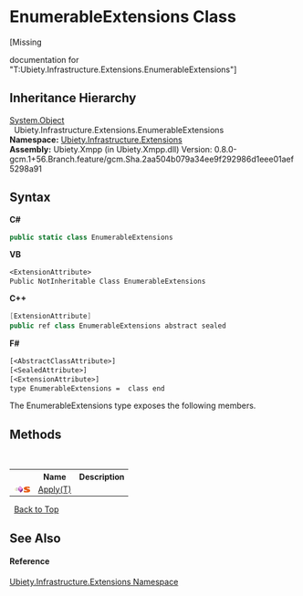 # EnumerableExtensions Class
 

\[Missing <summary> documentation for "T:Ubiety.Infrastructure.Extensions.EnumerableExtensions"\]


## Inheritance Hierarchy
<a href="http://msdn2.microsoft.com/en-us/library/e5kfa45b" target="_blank">System.Object</a><br />&nbsp;&nbsp;Ubiety.Infrastructure.Extensions.EnumerableExtensions<br />
**Namespace:**&nbsp;<a href="d5e54d6e-1130-1bb8-6df6-c2552c8f474c">Ubiety.Infrastructure.Extensions</a><br />**Assembly:**&nbsp;Ubiety.Xmpp (in Ubiety.Xmpp.dll) Version: 0.8.0-gcm.1+56.Branch.feature/gcm.Sha.2aa504b079a34ee9f292986d1eee01aef5298a91

## Syntax

**C#**<br />
``` C#
public static class EnumerableExtensions
```

**VB**<br />
``` VB
<ExtensionAttribute>
Public NotInheritable Class EnumerableExtensions
```

**C++**<br />
``` C++
[ExtensionAttribute]
public ref class EnumerableExtensions abstract sealed
```

**F#**<br />
``` F#
[<AbstractClassAttribute>]
[<SealedAttribute>]
[<ExtensionAttribute>]
type EnumerableExtensions =  class end
```

The EnumerableExtensions type exposes the following members.


## Methods
&nbsp;<table><tr><th></th><th>Name</th><th>Description</th></tr><tr><td>![Public method](media/pubmethod.gif "Public method")![Static member](media/static.gif "Static member")</td><td><a href="fcea6e82-887f-e20d-9684-1903b204f2bd">Apply(T)</a></td><td /></tr></table>&nbsp;
<a href="#enumerableextensions-class">Back to Top</a>

## See Also


#### Reference
<a href="d5e54d6e-1130-1bb8-6df6-c2552c8f474c">Ubiety.Infrastructure.Extensions Namespace</a><br />